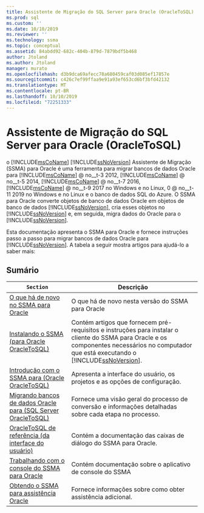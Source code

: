 ```yaml
---
title: Assistente de Migração do SQL Server para Oracle (OracleToSQL) | Microsoft Docs
ms.prod: sql
ms.custom: ''
ms.date: 10/10/2019
ms.reviewer: ''
ms.technology: ssma
ms.topic: conceptual
ms.assetid: 84abdd92-682c-404b-879d-7879bdf5b468
author: Jtoland
ms.author: Jtoland
manager: murato
ms.openlocfilehash: d3b9dca69afecc78a680459caf03d085ef17857e
ms.sourcegitcommit: c426c7ef99ffaa9e91a93ef653cd6bf3bfd42132
ms.translationtype: MT
ms.contentlocale: pt-BR
ms.lasthandoff: 10/10/2019
ms.locfileid: "72251333"
---
```

# <a name="sql-server-migration-assistant-for-oracle-oracletosql"></a>Assistente de Migração do SQL Server para Oracle (OracleToSQL)
o [!INCLUDE[msCoName](../../includes/msconame_md.md)] [!INCLUDE[ssNoVersion](../../includes/ssnoversion-md.md)] Assistente de Migração (SSMA) para Oracle é uma ferramenta para migrar bancos de dados Oracle para [!INCLUDE[msCoName](../../includes/msconame_md.md)] @ no__t-3 2012, [!INCLUDE[msCoName](../../includes/msconame_md.md)] @ no__t-5 2014, [!INCLUDE[msCoName](../../includes/msconame_md.md)] @ no__t-7 2016, [!INCLUDE[msCoName](../../includes/msconame_md.md)] @ no__t-9 2017 no Windows e no Linux, 0 @ no__t-11 2019 no Windows e no Linux e o banco de dados SQL do Azure. O SSMA para Oracle converte objetos de banco de dados Oracle em objetos de banco de dados [!INCLUDE[ssNoVersion](../../includes/ssnoversion-md.md)], cria esses objetos no [!INCLUDE[ssNoVersion](../../includes/ssnoversion-md.md)] e, em seguida, migra dados do Oracle para o [!INCLUDE[ssNoVersion](../../includes/ssnoversion-md.md)].  
  
Esta documentação apresenta o SSMA para Oracle e fornece instruções passo a passo para migrar bancos de dados Oracle para [!INCLUDE[ssNoVersion](../../includes/ssnoversion-md.md)]. A tabela a seguir mostra artigos para ajudá-lo a saber mais:  
  
## <a name="contents"></a>Sumário  
  
|`Section`|Descrição|
|-----------|---------------|
|[O que há de novo no SSMA para Oracle](https://msdn.microsoft.com/f305ebb6-7393-4a43-abb3-6332b739d690)|O que há de novo nesta versão do SSMA para Oracle|  
|[Instalando o SSMA &#40;para Oracle OracleToSQL&#41;](../../ssma/oracle/installing-ssma-for-oracle-oracletosql.md)|Contém artigos que fornecem pré-requisitos e instruções para instalar o cliente do SSMA para Oracle e os componentes necessários no computador que está executando o [!INCLUDE[ssNoVersion](../../includes/ssnoversion-md.md)].|  
|[Introdução com o SSMA para &#40;Oracle OracleToSQL&#41;](../../ssma/oracle/getting-started-with-ssma-for-oracle-oracletosql.md)|Apresenta a interface do usuário, os projetos e as opções de configuração.|  
|[Migrando bancos de dados Oracle para &#40;SQL Server OracleToSQL&#41;](../../ssma/oracle/migrating-oracle-databases-to-sql-server-oracletosql.md)|Fornece uma visão geral do processo de conversão e informações detalhadas sobre cada etapa no processo.|  
|[OracleToSQL de referência &#40;da interface do usuário&#41;](../../ssma/oracle/user-interface-reference-oracletosql.md)|Contém a documentação das caixas de diálogo do SSMA para Oracle.|  
|[Trabalhando com o console do SSMA para Oracle](working-with-ssma-for-oracle-console-oracletosql.md)|Contém documentação sobre o aplicativo de console do SSMA|  
|[Obtendo o SSMA para assistência Oracle](https://go.microsoft.com/fwlink/?LinkID=708538&clcid=0x409)|Fornece informações sobre como obter assistência adicional.|  
